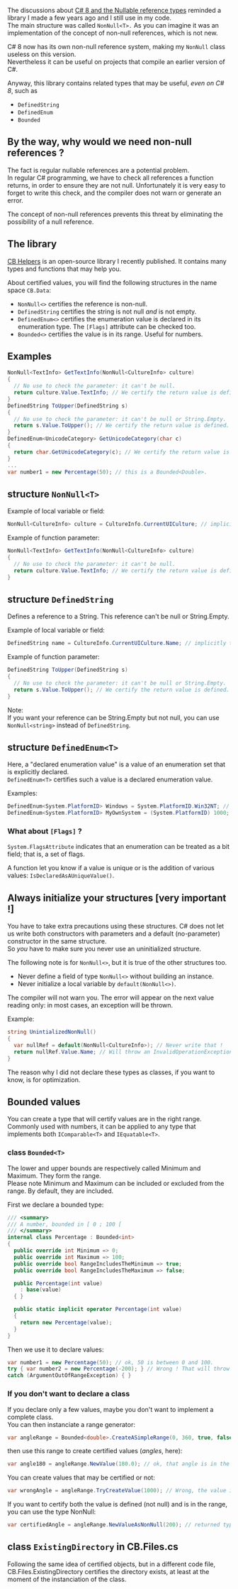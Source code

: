 ﻿The discussions about [C# 8 and the Nullable reference types](https://github.com/dotnet/csharplang/blob/master/proposals/nullable-reference-types.md) reminded a library I made a few years ago and I still use in my code.  
The main structure was called `NonNull<T>.` As you can imagine it was an implementation of the concept of non-null references, which is not new.

C# 8 now has its own non-null reference system, making my `NonNull` class useless on this version.  
Nevertheless it can be useful on projects that compile an earlier version of C#.

Anyway, this library contains related types that may be useful, _even on C# 8_, such as

-   `DefinedString`
-   `DefinedEnum`
-   `Bounded`

## By the way, why would we need non-null references ?

The fact is regular nullable references are a potential problem.  
In regular C# programming, we have to check all references a function returns, in order to ensure they are not null. Unfortunately it is very easy to forget to write this check, and the compiler does not warn or generate an error.

The concept of non-null references prevents this threat by eliminating the possibility of a null reference.

## The library

[CB Helpers](https://github.com/ChrisBertrandDotNet/CB-Helpers) is an open-source library I recently published. It contains many types and functions that may help you.

About certified values, you will find the following structures in the name space `CB.Data`:

-   `NonNull<>` certifies the reference is non-null.
-   `DefinedString` certifies the string is not null _and_ is not empty.
-   `DefinedEnum<>` certifies the enumeration value is declared in its enumeration type. The `[Flags]` attribute can be checked too.
-   `Bounded<>` certifies the value is in its range. Useful for numbers.

## Examples

```C#
NonNull<TextInfo> GetTextInfo(NonNull<CultureInfo> culture)
{
  // No use to check the parameter: it can't be null.
  return culture.Value.TextInfo; // We certify the return value is defined.
}
DefinedString ToUpper(DefinedString s)
{
  // No use to check the parameter: it can't be null or String.Empty.
  return s.Value.ToUpper(); // We certify the return value is defined.
}
DefinedEnum<UnicodeCategory> GetUnicodeCategory(char c)
{
  return char.GetUnicodeCategory(c); // We certify the return value is a declared value of its enumeration.
}
...
var number1 = new Percentage(50); // this is a Bounded<Double>.
```

## structure `NonNull<T>`

Example of local variable or field:

```C#
NonNull<CultureInfo> culture = CultureInfo.CurrentUICulture; // implicitly transtyped. 'culture' is certified not to be null.
```

Example of function parameter:

```C#
NonNull<TextInfo> GetTextInfo(NonNull<CultureInfo> culture)
{
  // No use to check the parameter: it can't be null.
  return culture.Value.TextInfo; // We certify the return value is defined.
}
```

## structure `DefinedString`

Defines a reference to a String. This reference can't be null or String.Empty.

Example of local variable or field:

```C#
DefinedString name = CultureInfo.CurrentUICulture.Name; // implicitly transtyped. 'name' is certified not to be null or empty.
```

Example of function parameter:

```C#
DefinedString ToUpper(DefinedString s)
{
  // No use to check the parameter: it can't be null or String.Empty.
  return s.Value.ToUpper(); // We certify the return value is defined.
}
```

Note:  
If you want your reference can be String.Empty but not null, you can use `NonNull<string>` instead of `DefinedString`.

## structure `DefinedEnum<T>`

Here, a "declared enumeration value" is a value of an enumeration set that is explicitly declared.  
`DefinedEnum<T>` certifies such a value is a declared enumeration value.

Examples:

```C#
DefinedEnum<System.PlatformID> Windows = System.PlatformID.Win32NT; // ok, this value is declared in its enumeration.
DefinedEnum<System.PlatformID> MyOwnSystem = (System.PlatformID) 1000; // Wrong ! That will throw an ArgumentException.
```

### What about `[Flags]` ?

`System.FlagsAttribute` indicates that an enumeration can be treated as a bit field; that is, a set of flags.

A function let you know if a value is unique or is the addition of various values: `IsDeclaredAsAUniqueValue()`.

## Always initialize your structures [very important !]

You have to take extra precautions using these structures. C# does not let us write both constructors with parameters and a default (no-parameter) constructor in the same structure.  
So _you_ have to make sure you never use an uninitialized structure.

The following note is for `NonNull<>`, but it is true of the other structures too.

-   Never define a field of type `NonNull<>` without building an instance.
-   Never initialize a local variable by `default(NonNull<>)`.

The compiler will not warn you. The error will appear on the next value reading only: in most cases, an exception will be thrown.

Example:

```C#
string UnintializedNonNull()
{
  var nullRef = default(NonNull<CultureInfo>); // Never write that !
  return nullRef.Value.Name; // Will throw an InvalidOperationException.
}
```

The reason why I did not declare these types as classes, if you want to know, is for optimization.

## Bounded values

You can create a type that will certify values are in the right range.  
Commonly used with numbers, it can be applied to any type that implements both `IComparable<T>` and `IEquatable<T>`.

### class `Bounded<T>`

The lower and upper bounds are respectively called Minimum and Maximum. They form the range.  
Please note Minimum and Maximum can be included or excluded from the range. By default, they are included.

First we declare a bounded type:
```C#
/// <summary>
/// A number, bounded in [ 0 ; 100 [
/// </summary>
internal class Percentage : Bounded<int>
{
  public override int Minimum => 0;
  public override int Maximum => 100;
  public override bool RangeIncludesTheMinimum => true;
  public override bool RangeIncludesTheMaximum => false;

  public Percentage(int value)
    : base(value)
  { }

  public static implicit operator Percentage(int value)
  {
    return new Percentage(value);
  }
}
```
Then we use it to declare values:
```C#
var number1 = new Percentage(50); // ok, 50 is between 0 and 100.
try { var number2 = new Percentage(-200); } // Wrong ! That will throw an ArgumentOutOfRangeException();
catch (ArgumentOutOfRangeException) { }
```
###  If you don't want to declare a class

If you declare only a few values, maybe you don't want to implement a complete class.  
You can then instanciate a range generator:
```C#
var angleRange = Bounded<double>.CreateASimpleRange(0, 360, true, false); // Serves as a range for angles.
```
then use this range to create certified values (_angles_, here):
```C#
var angle180 = angleRange.NewValue(180.0); // ok, that angle is in the range.
```
You can create values that may be certified or not:
```C#
var wrongAngle = angleRange.TryCreateValue(1000); // Wrong, the value is not in the range. The result is null.
```
If you want to certify both the value is defined (not null) and is in the range, you can use the type NonNull:
```C#
var certifiedAngle = angleRange.NewValueAsNonNull(200); // returned type: NonNull<IBounded<double>>.
```
## class `ExistingDirectory` in CB.Files.cs

Following the same idea of certified objects, but in a different code file, CB.Files.ExistingDirectory certifies the directory exists, at least at the moment of the instanciation of the class.